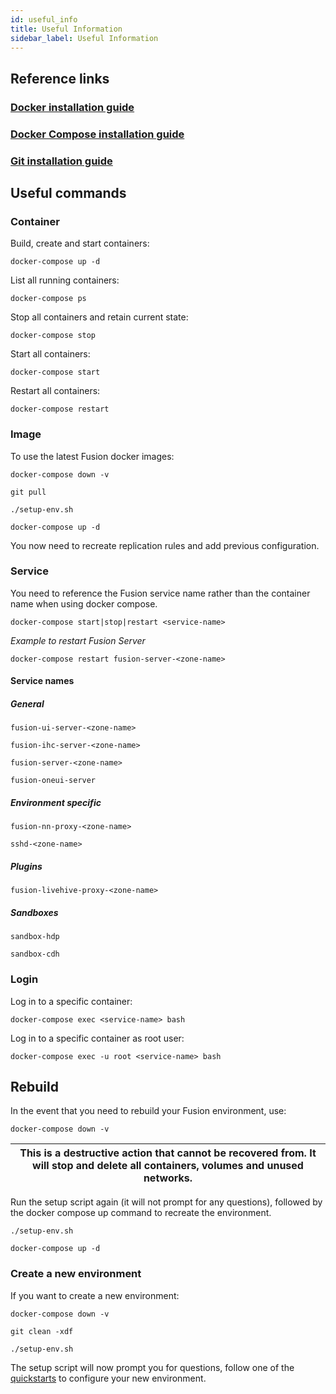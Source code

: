 ```yaml
---
id: useful_info
title: Useful Information
sidebar_label: Useful Information
---
```


## Reference links

### [Docker installation guide](https://docs.docker.com/install/)

### [Docker Compose installation guide](https://docs.docker.com/compose/install/)

### [Git installation guide](https://git-scm.com/book/en/v2/Getting-Started-Installing-Git)

## Useful commands

### Container

Build, create and start containers:

`docker-compose up -d`

List all running containers:

`docker-compose ps`

Stop all containers and retain current state:

`docker-compose stop`

Start all containers:

`docker-compose start`

Restart all containers:

`docker-compose restart`

### Image

To use the latest Fusion docker images:

`docker-compose down -v`

`git pull`

`./setup-env.sh`

`docker-compose up -d`

You now need to recreate replication rules and add previous configuration.

### Service

You need to reference the Fusion service name rather than the container name when using docker compose.

`docker-compose start|stop|restart <service-name>`

_Example to restart Fusion Server_

`docker-compose restart fusion-server-<zone-name>`

#### Service names

##### General

`fusion-ui-server-<zone-name>`

`fusion-ihc-server-<zone-name>`

`fusion-server-<zone-name>`

`fusion-oneui-server`

##### Environment specific

`fusion-nn-proxy-<zone-name>`

`sshd-<zone-name>`

##### Plugins

`fusion-livehive-proxy-<zone-name>`

##### Sandboxes

`sandbox-hdp`

`sandbox-cdh`

### Login

Log in to a specific container:

`docker-compose exec <service-name> bash`

Log in to a specific container as root user:

`docker-compose exec -u root <service-name> bash`

## Rebuild

In the event that you need to rebuild your Fusion environment, use:

`docker-compose down -v`

|This is a destructive action that cannot be recovered from. It will stop and delete all containers, volumes and unused networks.|
|---|

Run the setup script again (it will not prompt for any questions), followed by the docker compose up command to recreate the environment.

`./setup-env.sh`

`docker-compose up -d`

### Create a new environment

If you want to create a new environment:

`docker-compose down -v`

`git clean -xdf`

`./setup-env.sh`

The setup script will now prompt you for questions, follow one of the [quickstarts](../installation/installation-quickstarts.md) to configure your new environment.
